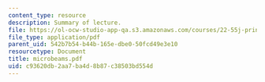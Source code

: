 ```yaml
---
content_type: resource
description: Summary of lecture.
file: https://ol-ocw-studio-app-qa.s3.amazonaws.com/courses/22-55j-principles-of-radiation-interactions-fall-2004/c93620db2aa7ba4d8b87c38503bd554d_microbeams.pdf
file_type: application/pdf
parent_uid: 542b7b54-b44b-165e-dbe0-50fcd49e3e10
resourcetype: Document
title: microbeams.pdf
uid: c93620db-2aa7-ba4d-8b87-c38503bd554d
---
```


